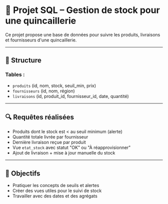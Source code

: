 # 🧱 Projet SQL – Gestion de stock pour une quincaillerie

Ce projet propose une base de données pour suivre les produits, livraisons et fournisseurs d'une quincaillerie.

---

## 🧱 Structure

### Tables :
- `produits` (id, nom, stock, seuil_min, prix)
- `fournisseurs` (id, nom, région)
- `livraisons` (id, produit_id, fournisseur_id, date, quantité)

---

## 🔍 Requêtes réalisées

- Produits dont le stock est < au seuil minimum (alerte)
- Quantité totale livrée par fournisseur
- Dernière livraison reçue par produit
- Vue `etat_stock` avec statut "OK" ou "À réapprovisionner"
- Ajout de livraison + mise à jour manuelle du stock

---

## 🧠 Objectifs

- Pratiquer les concepts de seuils et alertes
- Créer des vues utiles pour le suivi de stock
- Travailler avec des dates et des agrégats
